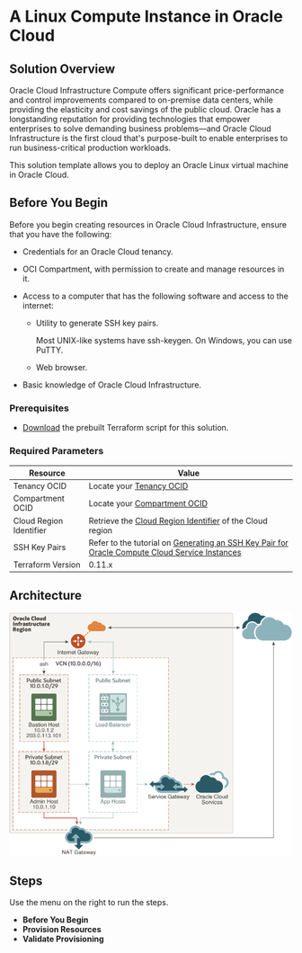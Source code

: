 # A Linux Compute Instance in Oracle Cloud

## Solution Overview

Oracle Cloud Infrastructure Compute offers significant price-performance and control improvements compared to on-premise data centers, while providing the elasticity and cost savings of the public cloud. Oracle has a longstanding reputation for providing technologies that empower enterprises to solve demanding business problems—and Oracle Cloud Infrastructure is the first cloud that's purpose-built to enable enterprises to run business-critical production workloads.

This solution template allows you to deploy an Oracle Linux virtual machine in Oracle Cloud.

## Before You Begin

Before you begin creating resources in Oracle Cloud Infrastructure, ensure that you have the following:

* Credentials for an Oracle Cloud tenancy.

* OCI Compartment, with permission to create and manage resources in it.

* Access to a computer that has the following software and access to the internet:

    * Utility to generate SSH key pairs.

      Most UNIX-like systems have ssh-keygen. On Windows, you can use PuTTY.

    * Web browser.

* Basic knowledge of Oracle Cloud Infrastructure.

### Prerequisites

* [Download](../scripts/terraform/resmgr/vcn-compute.zip) the prebuilt Terraform script for this solution.

### Required Parameters

| Resource       | Value |
|----------------|-------|
|Tenancy OCID    |Locate your [Tenancy OCID](https://docs.cloud.oracle.com/en-us/iaas/Content/General/Concepts/identifiers.htm)|
|Compartment OCID|Locate your [Compartment OCID](https://docs.cloud.oracle.com/en-us/iaas/Content/General/Concepts/identifiers.htm)|
|Cloud Region Identifier | Retrieve the [Cloud Region Identifier](https://docs.cloud.oracle.com/en-us/iaas/Content/General/Concepts/regions.htm) of the Cloud region|
|SSH Key Pairs   |Refer to the tutorial on [Generating an SSH Key Pair for Oracle Compute Cloud Service Instances](https://www.oracle.com/webfolder/technetwork/tutorials/obe/cloud/compute-iaas/generating_ssh_key/generate_ssh_key.html)|
|Terraform Version | 0.11.x|

## Architecture

![](./images/subnet_architecture.png)

## Steps

Use the menu on the right to run the steps.

- **Before You Begin**
- **Provision Resources**
- **Validate Provisioning**
